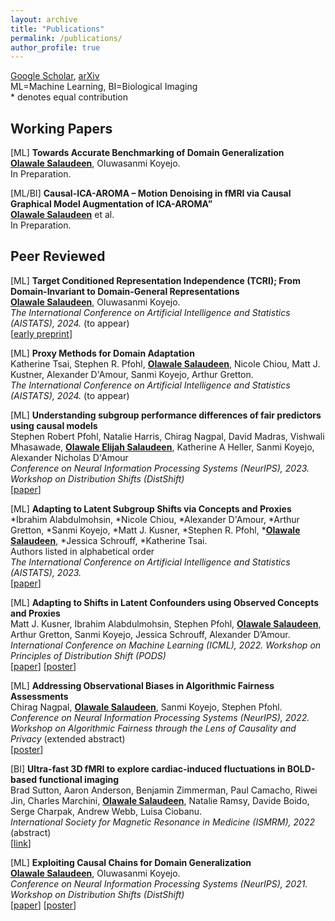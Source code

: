 ```yaml
---
layout: archive
title: "Publications"
permalink: /publications/
author_profile: true
---
```


[Google Scholar](https://scholar.google.com/citations?user=F-ytPfAAAAAJ&hl=en&oi=ao), [arXiv](https://arxiv.org/search/?query=Olawale+Salaudeen&searchtype=all&source=header)<br>
ML=Machine Learning, BI=Biological Imaging<br>
\* denotes equal contribution

## Working Papers
[ML] **Towards Accurate Benchmarking of Domain Generalization**<br>
**<u>Olawale Salaudeen</u>**, Oluwasanmi Koyejo.<br>
In Preparation.

[ML/BI] **Causal-ICA-AROMA – Motion Denoising in fMRI via Causal Graphical Model Augmentation of ICA-AROMA”**<br>
**<u>Olawale Salaudeen</u>** et al.<br>
In Preparation.

## Peer Reviewed
[ML] **Target Conditioned Representation Independence (TCRI); From Domain-Invariant to Domain-General Representations**<br>
**<u>Olawale Salaudeen</u>**, Oluwasanmi Koyejo.<br>
*The International Conference on Artificial Intelligence and Statistics (AISTATS), 2024.* (to appear)<br>
[[early preprint](https://arxiv.org/abs/2212.11342)]

[ML] **Proxy Methods for Domain Adaptation**<br>
Katherine Tsai, Stephen R. Pfohl, **<u>Olawale Salaudeen</u>**, Nicole Chiou, Matt J. Kustner, Alexander D'Amour, Sanmi Koyejo, Arthur Gretton.<br>
*The International Conference on Artificial Intelligence and Statistics (AISTATS), 2024.* (to appear)<br>

[ML] **Understanding subgroup performance differences of fair predictors using causal models**<br>
Stephen Robert Pfohl, Natalie Harris, Chirag Nagpal, David Madras, Vishwali Mhasawade, **<u>Olawale Elijah Salaudeen</u>**, Katherine A Heller, Sanmi Koyejo, Alexander Nicholas D'Amour<br>
*Conference on Neural Information Processing Systems (NeurIPS), 2023. Workshop on Distribution Shifts (DistShift)*<br>
[[paper](https://openreview.net/pdf?id=Fd00jISBD0)]

[ML] **Adapting to Latent Subgroup Shifts via Concepts and Proxies**<br>
\*Ibrahim Alabdulmohsin, \*Nicole Chiou, \*Alexander D'Amour, \*Arthur Gretton, \*Sanmi Koyejo, \*Matt J. Kusner, \*Stephen R. Pfohl, \***<u>Olawale Salaudeen</u>**, \*Jessica Schrouff, \*Katherine Tsai.<br>
Authors listed in alphabetical order<br>
*The International Conference on Artificial Intelligence and Statistics (AISTATS), 2023.*<br>
[[paper](https://proceedings.mlr.press/v206/alabdulmohsin23a/alabdulmohsin23a.pdf)]

[ML] **Adapting to Shifts in Latent Confounders using Observed Concepts and Proxies**<br>
Matt J. Kusner, Ibrahim Alabdulmohsin, Stephen Pfohl, **<u>Olawale Salaudeen</u>**, Arthur Gretton, Sanmi Koyejo, Jessica Schrouff, Alexander D’Amour.<br>
*International Conference on Machine Learning (ICML), 2022. Workshop on Principles of Distribution Shift (PODS)*<br>
[[paper](https://drive.google.com/file/d/1_itT_9SMeBRP_ScIxdrJ2Fi8HRoyfuVw/view?usp=sharing)] [[poster](/files/publications/posters/Neurips_22_PODS_latent_shifts.pdf)]

[ML] **Addressing Observational Biases in Algorithmic Fairness Assessments**<br>
Chirag Nagpal, **<u>Olawale Salaudeen</u>**, Sanmi Koyejo, Stephen Pfohl.<br>
*Conference on Neural Information Processing Systems (NeurIPS), 2022. Workshop on Algorithmic Fairness through the Lens of Causality and Privacy* (extended abstract)<br>
[[poster](https://nips.cc/media/PosterPDFs/NeurIPS%202022/58452.png?t=1668451116.9552445)]

[BI] **Ultra-fast 3D fMRI to explore cardiac-induced fluctuations in BOLD-based functional imaging**<br>
Brad Sutton, Aaron Anderson, Benjamin Zimmerman, Paul Camacho, Riwei Jin, Charles Marchini, **<u>Olawale Salaudeen</u>**, Natalie Ramsy, Davide Boido, Serge Charpak, Andrew Webb, Luisa Ciobanu.<br>
*International Society for Magnetic Resonance in Medicine (ISMRM), 2022* (abstract)<br>
[[link](https://archive.ismrm.org/2022/2848.html)]

[ML] **Exploiting Causal Chains for Domain Generalization**<br>
**<u>Olawale Salaudeen</u>**, Oluwasanmi Koyejo. <br>
*Conference on Neural Information Processing Systems (NeurIPS), 2021. Workshop on Distribution Shifts (DistShift)*<br>
[[paper](https://openreview.net/pdf?id=IwpCCB_e1h)] [[poster](/files/publications/posters/Neurips_21_DistShift_exploiting_causal_chains.pdf)]

